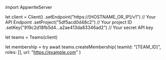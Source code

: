 import AppwriteServer

let client = Client()
    .setEndpoint("https://[HOSTNAME_OR_IP]/v1") // Your API Endpoint
    .setProject("5df5acd0d48c2") // Your project ID
    .setKey("919c2d18fb5d4...a2ae413da83346ad2") // Your secret API key

let teams = Teams(client)

let membership = try await teams.createMembership(
    teamId: "[TEAM_ID]",
    roles: [],
    url: "https://example.com"
)

